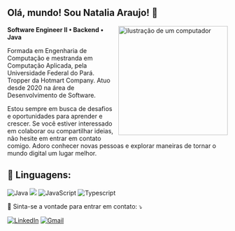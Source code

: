 ## Olá, mundo! Sou <strong>Natalia Araujo</strong>! 👋

<img src="https://github.com/taiaraujo/taiaraujo/blob/main/img/avatarTaia.png" alt="ilustração de um computador" min-width="250px" max-width="250px" width="250px" align="right">

<p align="left"> 
  <strong>Software Engineer II • Backend • Java</strong>

  Formada em Engenharia de Computação e mestranda em Computação Aplicada, pela Universidade Federal do Pará. Tropper da Hotmart Company. Atuo desde 2020 na área de Desenvolvimento de Software. 

  Estou sempre em busca de desafios e oportunidades para aprender e crescer. Se você estiver interessado em colaborar ou compartilhar ideias, não hesite em entrar em contato comigo. Adoro conhecer novas pessoas e explorar maneiras de tornar o mundo digital um lugar melhor.


<h2 align="left">
 🦄 Linguagens:
</h2>

![Java](https://img.shields.io/badge/Java-ED8B00?style=for-the-badge&logo=java&logoColor=white)
<img src="https://img.shields.io/badge/Python-3776AB?style=for-the-badge&logo=python&logoColor=white"/>
![JavaScript](https://img.shields.io/badge/JavaScript-F7DF1E?style=for-the-badge&logo=javascript&logoColor=black)
![Typescript](https://img.shields.io/badge/TypeScript-007ACC?style=for-the-badge&logo=typescript&logoColor=white)


<p align="left">
  💌 Sinta-se a vontade para entrar em contato: ⤵️
</p>

<a href="https://www.linkedin.com/in/taiaraujo/" title="LinkedIn" target="_blank">
<img src="https://img.shields.io/badge/LinkedIn-0077B5?style=for-the-badge&logo=linkedin&logoColor=white" alt="LinkedIn"/></a>

<a href="taiaraujo20@gmail.com" title="Gmail" target="_blank">
<img src="https://img.shields.io/badge/Gmail-EA4335.svg?&style=for-the-badge&logo=Gmail&logoColor=white" alt="Gmail"/></a>
